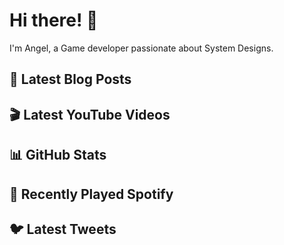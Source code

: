 # Hi there! 👋

I'm Angel, a Game developer passionate about System Designs.

## 📝 Latest Blog Posts
<!-- BLOG-POST-LIST:START -->
<!-- BLOG-POST-LIST:END -->

## 🎬 Latest YouTube Videos
<!-- YOUTUBE:START -->
<!-- YOUTUBE:END -->

## 📊 GitHub Stats
<!-- GITHUB-STATS:START -->
<!-- GITHUB-STATS:END -->

## 🎵 Recently Played Spotify
<!-- SPOTIFY:START -->
<!-- SPOTIFY:END -->

## 🐦 Latest Tweets
<!-- TWITTER:START -->
<!-- TWITTER:END -->

